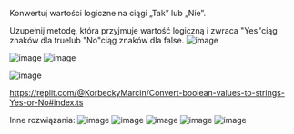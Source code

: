 Konwertuj wartości logiczne na ciągi „Tak” lub „Nie”.

Uzupełnij metodę, która przyjmuje wartość logiczną i zwraca "Yes"ciąg znaków dla truelub "No"ciąg znaków dla false.
![image](https://user-images.githubusercontent.com/62883259/187086860-7aa7ca6d-28f1-4ce0-84ce-1075115ba18d.png)

![image](https://user-images.githubusercontent.com/62883259/187087906-9d1eabd5-250c-4825-8bb3-66cd4910ac73.png)
![image](https://user-images.githubusercontent.com/62883259/187087025-636d7135-e282-4304-849e-47b4b11da32f.png)

![image](https://user-images.githubusercontent.com/62883259/187087917-304915c9-67b0-4767-86e4-4ac1daef77fc.png)

https://replit.com/@KorbeckyMarcin/Convert-boolean-values-to-strings-Yes-or-No#index.ts

Inne rozwiązania:
![image](https://user-images.githubusercontent.com/62883259/187088031-0ceab788-00a8-4adf-be32-070f206eec56.png)
![image](https://user-images.githubusercontent.com/62883259/187088038-3403e5a9-e93a-4bc7-a535-6478f73cc8ec.png)
![image](https://user-images.githubusercontent.com/62883259/187088076-7660a170-082a-4d03-869a-a4605527ba43.png)
![image](https://user-images.githubusercontent.com/62883259/187088080-f45a265d-8ca9-4e71-8be6-d58f7238ffc0.png)
![image](https://user-images.githubusercontent.com/62883259/187088093-fa455fb3-9725-4ee4-8c32-d68948983532.png)


